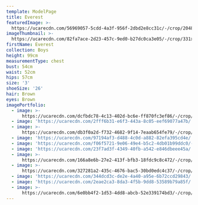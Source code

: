 ```yaml
---
template: ModelPage
title: Everest
featuredImage: >-
  https://ucarecdn.com/56969057-5cdd-4a3f-956f-2dbd2e8cc31c/-/crop/2048x938/0,247/-/preview/
imageThumbnail: >-
  https://ucarecdn.com/82fa7ace-2d23-457c-9ed0-b27dc0ca3e05/-/crop/331x437/75,8/-/preview/
firstName: Everest
collection: Boys
height: 99cm
measurementType: chest
bust: 54cm
waist: 52cm
hips: 57cm
size: '3'
shoeSize: '26'
hair: Brown
eyes: Brown
imagePortfolio:
  - image: >-
      https://ucarecdn.com/dcfbdc78-4c13-402d-bc6e-ff870fc3ef86/-/crop/1366x1603/0,445/-/preview/
  - image: 'https://ucarecdn.com/2fff6b31-e6f3-443a-8c05-eef69077a47b/'
  - image: >-
      https://ucarecdn.com/db3f0a2d-f732-4682-9f14-7eaab654fe79/-/crop/1366x1593/0,455/-/preview/
  - image: 'https://ucarecdn.com/97194af3-d488-4c0d-a882-82efa395cd4e/'
  - image: 'https://ucarecdn.com/f06f5721-9e06-49e4-b5c2-4db01b99ddc0/-/preview/'
  - image: 'https://ucarecdn.com/23f7ad3f-4349-40fb-a542-e846dbeee45a/'
  - image: >-
      https://ucarecdn.com/166a8e6b-27e2-413f-bfb3-18fdc9c8c472/-/crop/462x635/0,58/-/preview/
  - image: >-
      https://ucarecdn.com/327281a2-435c-4676-bac5-30bd0edc4c37/-/crop/1366x1390/0,658/-/preview/
  - image: 'https://ucarecdn.com/344dcd3c-de2e-4a40-a95e-6b72ccd29843/'
  - image: 'https://ucarecdn.com/2eae2ca3-8da3-4f5b-9dd8-53589b79a85f/'
  - image: >-
      https://ucarecdn.com/6e0bb4f2-1d53-4dd8-abcb-52e339174bd3/-/crop/1366x1815/0,233/-/preview/
---
```


